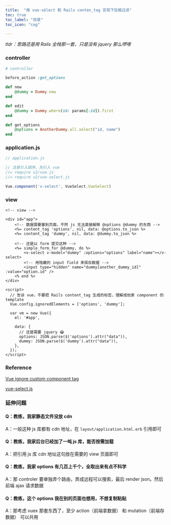 ```yaml
---
title:  "用 vue-sélect 和 Rails conten_tag 实现下拉框过滤"
toc: true
toc_label: "目录"
toc_icon: "cog"

---
```


*tldr：思路还是用 Rails 全栈那一套，只是没有 jquery 那么啰嗦*

### controller

```ruby
# controller

before_action :get_options

def new
    @dummy = Dummy.new
end

def edit
    @dummy = Dummy.where(id: params[:id]).first
end

def get_options
    @options = AnotherDummy.all.select("id, name")
end
```

### application.js

```javascript
// application.js

// 注意引入顺序，先引入 vue
//= require v2/vue.js
//= require v2/vue-select.js

Vue.component('v-select', VueSelect.VueSelect)
```

### view

```erb
<!-- view -->

<div id="app">
    <!-- 数据需要塞到页面，不然 js 无法直接解释 @options @dummy 的东西 -->
    <%= content_tag 'options', nil, data: @options.to_json %>
    <%= content_tag 'dummy', nil, data: @dummy.to_json %>
    
    <!-- 还是以 form 提交这种 -->
    <%= simple_form_for @dummy, do %>
    	<v-select v-model="dummy" :options="options" label="name"></v-select>
    	<!-- 用隐藏的 input field 来保存数据 -->
        <input type="hidden" name="dummy[another_dummy_id]" :value="option.id" />
    <% end %>
</div>

<script>
  // 告诉 vue，不要把 Rails content_tag 生成的标签，理解成他家 component 的 template
  Vue.config.ignoredElements = ['options', 'dummy'];

  var vm = new Vue({
    el: '#app',

    data: {
      // 还是需要 jquery 😂
      options: JSON.parse($('options').attr("data")),
      dummy: JSON.parse($('dummy').attr("data")),
    },
  });
</script>
```

### Reference

[Vue ignore custom component tag](https://stackoverflow.com/questions/45040689/vue-ignore-custom-component-tag)

[vue-select.js](https://sagalbot.github.io/vue-select/)

### 延伸问题

#### Q：教练，我家静态文件没放 cdn

A：一般这种 js 库都有 cdn 地址，在 `layout/application.html.erb` 引用即可

#### Q：教练，我家后台已经加了一吨 js 库，能否按需加载

A：把引用 js 库 cdn 地址这句放在需要的 view 页面即可

#### Q：教练，我家 options 有几百上千个，全取出来有点不科学

A：那 controler 要单独弄个路由，弄成远程可以搜索，最后 render json。然后前端 ajax 请求数据

#### Q：教练，这个 options 我在别的页面也想用，不想复制粘贴

A：那考虑 vuex 那套东西了，至少 action（前端拿数据） 和 mutation（前端存数据） 可以共用
